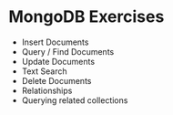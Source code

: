 # MongoDB Exercises
- Insert Documents
- Query / Find Documents
- Update Documents
- Text Search
- Delete Documents
- Relationships
- Querying related collections